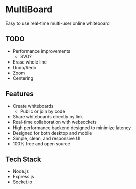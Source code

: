 # MultiBoard

Easy to use real-time multi-user online whiteboard

## TODO

- Performance improvements
    - SVG?
- Erase whole line
- Undo/Redo
- Zoom
- Centering

## Features

- Create whiteboards
    - Public or join by code
- Share whiteboards directly by link
- Real-time collaboration with websockets
- High performance backend designed to minimize latency
- Designed for both desktop and mobile
- Simple, clean, and responsive UI
- 100% free and open source

## Tech Stack

- Node.js
- Express.js
- Socket.io
